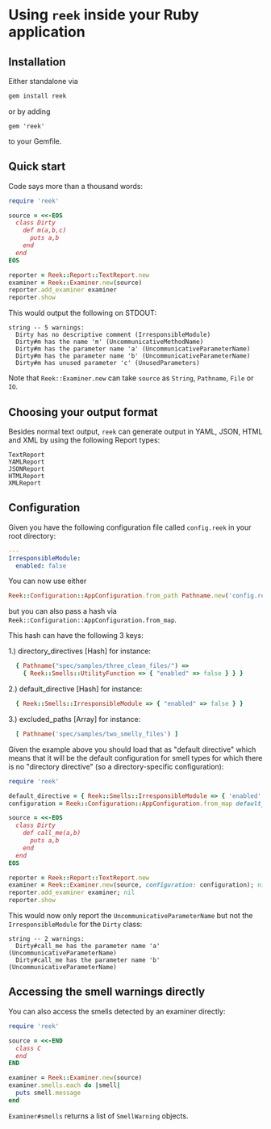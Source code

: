 # Using `reek` inside your Ruby application

## Installation

Either standalone via

```bash
gem install reek
```

or by adding

```
gem 'reek'
```

to your Gemfile.

## Quick start

Code says more than a thousand words:

```ruby
require 'reek'

source = <<-EOS
  class Dirty
    def m(a,b,c)
      puts a,b
    end
  end
EOS

reporter = Reek::Report::TextReport.new
examiner = Reek::Examiner.new(source)
reporter.add_examiner examiner
reporter.show
```

This would output the following on STDOUT:

```
string -- 5 warnings:
  Dirty has no descriptive comment (IrresponsibleModule)
  Dirty#m has the name 'm' (UncommunicativeMethodName)
  Dirty#m has the parameter name 'a' (UncommunicativeParameterName)
  Dirty#m has the parameter name 'b' (UncommunicativeParameterName)
  Dirty#m has unused parameter 'c' (UnusedParameters)
```

Note that `Reek::Examiner.new` can take `source` as `String`, `Pathname`, `File` or `IO`.

## Choosing your output format

Besides normal text output, `reek` can generate output in YAML,
JSON, HTML and XML by using the following Report types:

```
TextReport
YAMLReport
JSONReport
HTMLReport
XMLReport
```

## Configuration

Given you have the following configuration file called `config.reek` in your root directory:

```Yaml
---
IrresponsibleModule:
  enabled: false
```

You can now use either

```Ruby
Reek::Configuration::AppConfiguration.from_path Pathname.new('config.reek`)
```

but you can also pass a hash via `Reek::Configuration::AppConfiguration.from_map`.

This hash can have the following 3 keys:

1.) directory_directives [Hash] for instance:

```Ruby
  { Pathname("spec/samples/three_clean_files/") =>
    { Reek::Smells::UtilityFunction => { "enabled" => false } } }
```

2.) default_directive [Hash] for instance:

```Ruby
  { Reek::Smells::IrresponsibleModule => { "enabled" => false } }
```

3.) excluded_paths [Array] for instance:

```Ruby
  [ Pathname('spec/samples/two_smelly_files') ]
```

Given the example above you should load that as "default directive" which means that it will
be the default configuration for smell types for which there is
no "directory directive" (so a directory-specific configuration):

```Ruby
require 'reek'

default_directive = { Reek::Smells::IrresponsibleModule => { 'enabled' => false } }
configuration = Reek::Configuration::AppConfiguration.from_map default_directive: default_directive

source = <<-EOS
  class Dirty
    def call_me(a,b)
      puts a,b
    end
  end
EOS

reporter = Reek::Report::TextReport.new
examiner = Reek::Examiner.new(source, configuration: configuration); nil
reporter.add_examiner examiner; nil
reporter.show
```

This would now only report the `UncommunicativeParameterName` but not the `IrresponsibleModule`
for the `Dirty` class:

```
string -- 2 warnings:
  Dirty#call_me has the parameter name 'a' (UncommunicativeParameterName)
  Dirty#call_me has the parameter name 'b' (UncommunicativeParameterName)
```

## Accessing the smell warnings directly

You can also access the smells detected by an examiner directly:

```ruby
require 'reek'

source = <<-END
  class C
  end
END

examiner = Reek::Examiner.new(source)
examiner.smells.each do |smell|
  puts smell.message
end
```

`Examiner#smells` returns a list of `SmellWarning` objects.
